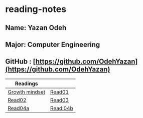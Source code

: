 # reading-notes
## Name: Yazan Odeh 
## Major: Computer Engineering
## GitHub : [https://github.com/OdehYazan](https://github.com/OdehYazan)

 |Readings |        |
 |--------|---------|
 |[Growth mindset](https://odehyazan.github.io/reading-notes/mind)|[Read01](https://odehyazan.github.io/reading-notes/Read:01-LearningMarkdown)|
|[Read02](https://odehyazan.github.io/reading-notes/Read:02-RevisionsandtheCloud)| [Read03](https://odehyazan.github.io/reading-notes/Read:03-StructurewebpageswithHTML)|
|[Read04a](https://odehyazan.github.io/reading-notes/Read:04a)|  [Read:04b](https://odehyazan.github.io/reading-notes/Read:04b)|
